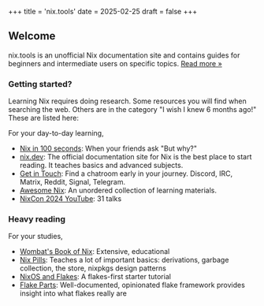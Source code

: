 +++
title = 'nix.tools'
date = 2025-02-25
draft = false
+++

## Welcome

nix.tools is an unofficial Nix documentation site and contains guides for beginners and intermediate users on specific topics. [Read more »](/about)

### Getting started?

Learning Nix requires doing research. Some resources you will find when searching the web. Others are in the category "I wish I knew 6 months ago!" These are listed here:

For your day-to-day learning,

- [Nix in 100 seconds][nix-100s]: When your friends ask "But why?"
- [nix.dev][nix.dev]: The official documentation site for Nix is the best place to start reading. It teaches basics and advanced subjects.
- [Get in Touch][get-in-touch]: Find a chatroom early in your journey. Discord, IRC, Matrix, Reddit, Signal, Telegram.
- [Awesome Nix][awesome-nix]: An unordered collection of learning materials.
- [NixCon 2024 YouTube][nixcon-yt]: 31 talks

### Heavy reading

For your studies,

- [Wombat's Book of Nix][wombat-book]: Extensive, educational
- [Nix Pills][nix-pills]: Teaches a lot of important basics: derivations, garbage collection, the store, nixpkgs design patterns
- [NixOS and Flakes][nixos-and-flakes]: A flakes-first starter tutorial
- [Flake Parts][flake-parts]: Well-documented, opinionated flake framework provides insight into what flakes really are

[nix-100s]: https://www.youtube.com/watch?v=FJVFXsNzYZQ
[nix.dev]: https://github.com/nix-community/awesome-nix
[awesome-nix]: https://github.com/nix-community/awesome-nix
[nixos.wiki]: https://nixos.wiki
[wiki.nixos.org]: https://wiki.nixos.org
[nixcon-yt]: https://www.youtube.com/watch?v=moBTEnkMch4&list=PLgknCdxP89RdM2kYomMN0QTs67p7VVlRa
[get-in-touch]: https://nixos.wiki/wiki/Get_In_Touch
[wombat-book]: https://mhwombat.codeberg.page/nix-book/
[nix-pills]: https://nixos.org/guides/nix-pills/
[nixos-and-flakes]: https://nixos-and-flakes.thiscute.world/
[flake-parts]: https://flake.parts/